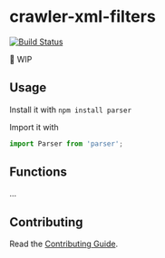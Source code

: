 # crawler-xml-filters

[![Build Status](https://travis-ci.org/montacasa/parser.svg?branch=dev)](https://travis-ci.org/montacasa/parser)

:construction: WIP

## Usage

  Install it with `npm install parser`

  Import it with

```javascript
import Parser from 'parser';
```

## Functions

...

## Contributing
Read the [Contributing Guide](https://bitbucket.org/universaldecor/contributing-guide).
